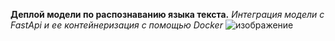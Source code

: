 **Деплой модели по распознаванию языка текста.**
*Интеграция модели с FastApi и ее контейнеризация с помощью Docker*
![изображение](https://github.com/user-attachments/assets/dbbaa94b-43cd-4fd3-9a93-c4e096bde896)
